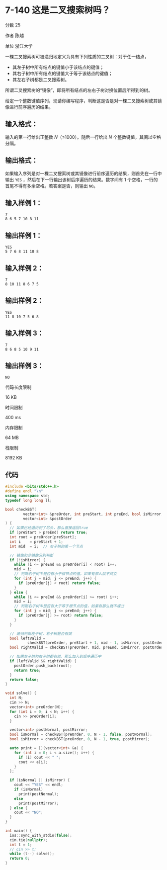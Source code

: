 # **7-140 这是二叉搜索树吗？**

分数 25

作者 陈越

单位 浙江大学

一棵二叉搜索树可被递归地定义为具有下列性质的二叉树：对于任一结点，

- 其左子树中所有结点的键值小于该结点的键值；
- 其右子树中所有结点的键值大于等于该结点的键值；
- 其左右子树都是二叉搜索树。

所谓二叉搜索树的“镜像”，即将所有结点的左右子树对换位置后所得到的树。

给定一个整数键值序列，现请你编写程序，判断这是否是对一棵二叉搜索树或其镜像进行前序遍历的结果。

## 输入格式：

输入的第一行给出正整数 *N*（≤1000）。随后一行给出 *N* 个整数键值，其间以空格分隔。

## 输出格式：

如果输入序列是对一棵二叉搜索树或其镜像进行前序遍历的结果，则首先在一行中输出 `YES` ，然后在下一行输出该树后序遍历的结果。数字间有 1 个空格，一行的首尾不得有多余空格。若答案是否，则输出 `NO`。

## 输入样例 1：

```in
7
8 6 5 7 10 8 11
```

## 输出样例 1：

```out
YES
5 7 6 8 11 10 8
```

## 输入样例 2：

```in
7
8 10 11 8 6 7 5
```

## 输出样例 2：

```out
YES
11 8 10 7 5 6 8
```

## 输入样例 3：

```in
7
8 6 8 5 10 9 11
```

## 输出样例 3：

```out
NO
```

代码长度限制

16 KB

时间限制

400 ms

内存限制

64 MB

栈限制

8192 KB

## 代码

```cpp
#include <bits/stdc++.h>
#define endl "\n"
using namespace std;
typedef long long ll;

bool checkBST(
        vector<int> &preOrder, int preStart, int preEnd, bool isMirror,
        vector<int> &postOrder
) {
  // 如果已经遍历到了尽头，那么直接返回true
  if (preStart > preEnd) return true;
  int root = preOrder[preStart];
  int i    = preStart + 1;
  int mid  = i;  // 右子树的第一个节点

  // 镜像和非镜像分别判断
  if (!isMirror) {
    while (i <= preEnd && preOrder[i] < root) i++;
    mid = i;
    // 判断右子树中是否有小于根节点的值，如果有那么就不成立
    for (int j = mid; j <= preEnd; j++) {
      if (preOrder[j] < root) return false;
    }
  } else {
    while (i <= preEnd && preOrder[i] >= root) i++;
    mid = i;
    // 判断右子树中是否有大于等于根节点的值，如果有那么就不成立
    for (int j = mid; j <= preEnd; j++) {
      if (preOrder[j] >= root) return false;
    }
  }

  // 递归判断左子树，右子树是否有效
  bool leftValid =
          checkBST(preOrder, preStart + 1, mid - 1, isMirror, postOrder);
  bool rightValid = checkBST(preOrder, mid, preEnd, isMirror, postOrder);

  // 如果左子树和右子树都有效，那么加入到后序遍历中
  if (leftValid && rightValid) {
    postOrder.push_back(root);
    return true;
  }
  return false;
}

void solve() {
  int N;
  cin >> N;
  vector<int> preOrder(N);
  for (int i = 0; i < N; i++) {
    cin >> preOrder[i];
  }

  vector<int> postNormal, postMirror;
  bool isNormal = checkBST(preOrder, 0, N - 1, false, postNormal);
  bool isMirror = checkBST(preOrder, 0, N - 1, true, postMirror);

  auto print = [](vector<int> &a) {
    for (int i = 0; i < a.size(); i++) {
      if (i) cout << " ";
      cout << a[i];
    }
  };

  if (isNormal || isMirror) {
    cout << "YES" << endl;
    if (isNormal)
      print(postNormal);
    else
      print(postMirror);
  } else {
    cout << "NO";
  }
}

int main() {
  ios::sync_with_stdio(false);
  cin.tie(nullptr);
  int t = 1;
  // cin >> t;
  while (t--) solve();
  return 0;
}
```

